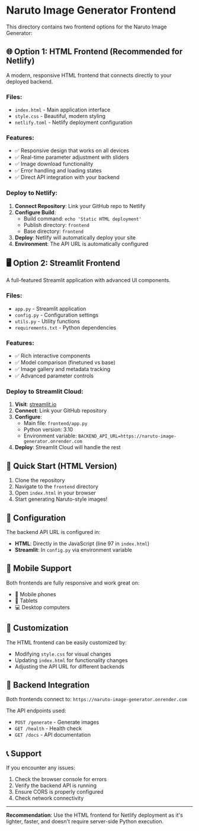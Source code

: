 # Naruto Image Generator Frontend

This directory contains two frontend options for the Naruto Image Generator:

## 🌐 Option 1: HTML Frontend (Recommended for Netlify)

A modern, responsive HTML frontend that connects directly to your deployed backend.

### Files:
- `index.html` - Main application interface
- `style.css` - Beautiful, modern styling
- `netlify.toml` - Netlify deployment configuration

### Features:
- ✅ Responsive design that works on all devices
- ✅ Real-time parameter adjustment with sliders
- ✅ Image download functionality
- ✅ Error handling and loading states
- ✅ Direct API integration with your backend

### Deploy to Netlify:

1. **Connect Repository**: Link your GitHub repo to Netlify
2. **Configure Build**: 
   - Build command: `echo 'Static HTML deployment'`
   - Publish directory: `frontend`
   - Base directory: `frontend`
3. **Deploy**: Netlify will automatically deploy your site
4. **Environment**: The API URL is automatically configured

## 🖥️ Option 2: Streamlit Frontend

A full-featured Streamlit application with advanced UI components.

### Files:
- `app.py` - Streamlit application
- `config.py` - Configuration settings
- `utils.py` - Utility functions
- `requirements.txt` - Python dependencies

### Features:
- ✅ Rich interactive components
- ✅ Model comparison (finetuned vs base)
- ✅ Image gallery and metadata tracking
- ✅ Advanced parameter controls

### Deploy to Streamlit Cloud:

1. **Visit**: [streamlit.io](https://streamlit.io/)
2. **Connect**: Link your GitHub repository
3. **Configure**:
   - Main file: `frontend/app.py`
   - Python version: 3.10
   - Environment variable: `BACKEND_API_URL=https://naruto-image-generator.onrender.com`
4. **Deploy**: Streamlit Cloud will handle the rest

## 🚀 Quick Start (HTML Version)

1. Clone the repository
2. Navigate to the `frontend` directory
3. Open `index.html` in your browser
4. Start generating Naruto-style images!

## 🔧 Configuration

The backend API URL is configured in:
- **HTML**: Directly in the JavaScript (line 97 in `index.html`)
- **Streamlit**: In `config.py` via environment variable

## 📱 Mobile Support

Both frontends are fully responsive and work great on:
- 📱 Mobile phones
- 📱 Tablets  
- 💻 Desktop computers

## 🎨 Customization

The HTML frontend can be easily customized by:
- Modifying `style.css` for visual changes
- Updating `index.html` for functionality changes
- Adjusting the API URL for different backends

## 🔗 Backend Integration

Both frontends connect to: `https://naruto-image-generator.onrender.com`

The API endpoints used:
- `POST /generate` - Generate images
- `GET /health` - Health check
- `GET /docs` - API documentation

## 📞 Support

If you encounter any issues:
1. Check the browser console for errors
2. Verify the backend API is running
3. Ensure CORS is properly configured
4. Check network connectivity

---

**Recommendation**: Use the HTML frontend for Netlify deployment as it's lighter, faster, and doesn't require server-side Python execution. 